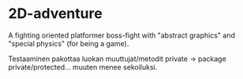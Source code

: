 # 2D-adventure

A fighting oriented platformer boss-fight with "abstract graphics" and "special physics" (for being a game).

Testaaminen pakottaa luokan muuttujat/metodit private -> package private/protected... muuten menee sekoiluksi.